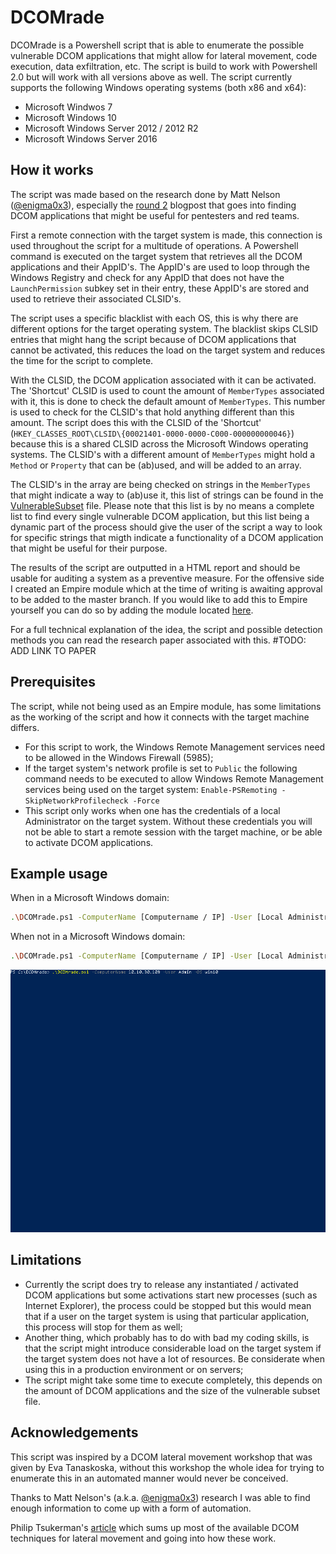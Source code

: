 # DCOMrade
DCOMrade is a Powershell script that is able to enumerate the possible vulnerable DCOM applications that might allow for lateral movement, code execution, data exfiltration, etc. The script is build to work with Powershell 2.0 but will work with all versions above as well. The script currently supports the following Windows operating systems (both x86 and x64):

* Microsoft Windwos 7
* Microsoft Windows 10
* Microsoft Windows Server 2012 / 2012 R2
* Microsoft Windows Server 2016

## How it works
The script was made based on the research done by Matt Nelson ([@enigma0x3](https://twitter.com/enigma0x3)), especially the [round 2](https://enigma0x3.net/2017/01/23/lateral-movement-via-dcom-round-2/) blogpost that goes into finding DCOM applications that might be useful for pentesters and red teams.

First a remote connection with the target system is made, this connection is used throughout the script for a multitude of operations. A Powershell command is executed on the target system that retrieves all the DCOM applications and their AppID's. The AppID's are used to loop through the Windows Registry and check for any AppID that does not have the `LaunchPermission` subkey set in their entry, these AppID's are stored and used to retrieve their associated CLSID's.

The script uses a specific blacklist with each OS, this is why there are different options for the target operating system. The blacklist skips CLSID entries that might hang the script because of DCOM applications that cannot be activated, this reduces the load on the target system and reduces the time for the script to complete.

With the CLSID, the DCOM application associated with it can be activated. The 'Shortcut' CLSID is used to count the amount of `MemberTypes` associated with it, this is done to check the default amount of `MemberTypes`. This number is used to check for the CLSID's that hold anything different than this amount. The script does this with the CLSID of the 'Shortcut' (`HKEY_CLASSES_ROOT\CLSID\{00021401-0000-0000-C000-000000000046}`) because this is a shared CLSID across the Microsoft Windows operating systems. The CLSID's with a different amount of `MemberTypes` might hold a `Method` or `Property` that can be (ab)used, and will be added to an array.

The CLSID's in the array are being checked on strings in the `MemberTypes` that might indicate a way to (ab)use it, this list of strings can be found in the [VulnerableSubset](https://github.com/sud0woodo/DCOMrade/blob/master/VulnerableSubset.txt) file. Please note that this list is by no means a complete list to find every single vulnerable DCOM application, but this list being a dynamic part of the process should give the user of the script a way to look for specific strings that migth indicate a functionality of a DCOM application that might be useful for their purpose.

The results of the script are outputted in a HTML report and should be usable for auditing a system as a preventive measure. For the offensive side I created an Empire module which at the time of writing is awaiting approval to be added to the master branch. If you would like to add this to Empire yourself you can do so by adding the module located [here](https://github.com/sud0woodo/DCOMrade/tree/master/Empire).

For a full technical explanation of the idea, the script and possible detection methods you can read the research paper associated with this. #TODO: ADD LINK TO PAPER

## Prerequisites
The script, while not being used as an Empire module, has some limitations as the working of the script and how it connects with the target machine differs.

* For this script to work, the Windows Remote Management services need to be allowed in the Windows Firewall (5985);
* If the target system's network profile is set to `Public` the following command needs to be executed to allow Windows Remote Management services being used on the target system: `Enable-PSRemoting -SkipNetworkProfilecheck -Force`
* This script only works when one has the credentials of a local Administrator on the target system. Without these credentials you will not be able to start a remote session with the target machine, or be able to activate DCOM applications.

## Example usage
When in a Microsoft Windows domain:
```sh
.\DCOMrade.ps1 -ComputerName [Computername / IP] -User [Local Administrator] -OS [Operating System] -Domain [Domain name]
```

When not in a Microsoft Windows domain:
```sh
.\DCOMrade.ps1 -ComputerName [Computername / IP] -User [Local Administrator] -OS [Operating System]
```
![](DCOMrade_example.gif)

## Limitations
* Currently the script does try to release any instantiated / activated DCOM applications but some activations start new processes (such as Internet Explorer), the process could be stopped but this would mean that if a user on the target system is using that particular application, this process will stop for them as well;
* Another thing, which probably has to do with bad my coding skills, is that the script might introduce considerable load on the target system if the target system does not have a lot of resources. Be considerate when using this in a production environment or on servers;
* The script might take some time to execute completely, this depends on the amount of DCOM applications and the size of the vulnerable subset file.

## Acknowledgements
This script was inspired by a DCOM lateral movement workshop that was given by Eva Tanaskoska, without this workshop the whole idea for trying to enumerate this in an automated manner would never be conceived.

Thanks to Matt Nelson's (a.k.a. [@enigma0x3](https://twitter.com/enigma0x3)) research I was able to find enough information to come up with a form of automation.

Philip Tsukerman's [article](https://www.cybereason.com/blog/dcom-lateral-movement-techniques) which sums up most of the available DCOM techniques for lateral movement and going into how these work.